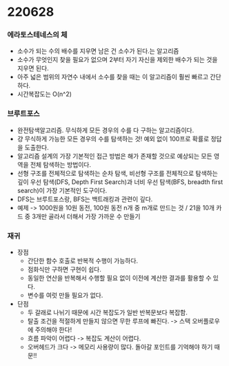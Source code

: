 # 220628

### 에라토스테네스의 체
   * 소수가 되는 수의 배수를 지우면 남은 건 소수가 된다.는 알고리즘 
   * 소수가 무엇인지 찾을 필요가 없으며 2부터 자기 자신을 제외한 배수가 되는 것을 지우면 된다. 
   * 아주 넓은 범위의 자연수 내에서 소수를 찾을 때는 이 알고리즘이 훨씬 빠르고 간단하다. 
   * 시간복잡도는 O(n^2)

### 브루트포스
   * 완전탐색알고리즘. 무식하게 모든 경우의 수를 다 구하는 알고리즘이다.
   * 걍 무식하게 가능한 모든 경우의 수를 탐색하는 것! 예외 없이 100프로 확률로 정답을 도출한다.
   * 알고리즘 설계의 가장 기본적인 접근 방법은 해가 존재할 것으로 예상되는 모든 영역을 전체 탐색하는 방법이다.
   * 선형 구조를 전체적으로 탐색하는 순차 탐색, 비선형 구조를 전체적으로 탐색하는 깊이 우선 탐색(DFS, Depth First Search)과 너비 우선 탐색(BFS, breadth first search)이 가장 기본적인 도구이다.
   * DFS는 브루트포스랑, BFS는 백트래킹과 관련이 깊다.
   * 예제 -> 1000원을 10원 동전, 100원 동전 n개 중 m개로 만드는 것 / 21을 10개 카드 중 3개만 골라서 더해서 가장 가까운 수 만들기
   
### 재귀
   * 장점
      * 간단한 함수 호출로 반복적 수행이 가능하다.
      * 점화식만 구하면 구현이 쉽다.
      * 동일한 연산을 반복해서 수행할 필요 없이 이전에 계산한 결과를 활용할 수 있다.
      * 변수를 여럿 만들 필요가 없다.
   * 단점
      * 두 갈래로 나뉘기 때문에 시간 복잡도가 일반 반복문보다 복잡함.
      * 탈출 조건을 적절하게 만들지 않으면 무한 루프에 빠진다. -> 스택 오버플로우에 주의해야 한다!
      * 흐름 파악이 어렵다 -> 복잡도 계산이 어렵다.
      * 오버헤드가 크다 -> 메모리 사용량이 많다. 돌아갈 포인트를 기억해야 하기 때문!!